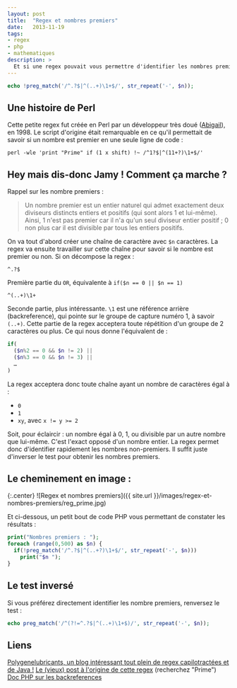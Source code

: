 ```yaml
---
layout: post
title:  "Regex et nombres premiers"
date:   2013-11-19
tags:
- regex
- php
- mathematiques
description: >
  Et si une regex pouvait vous permettre d'identifier les nombres premiers ?
---
```


```php
echo !preg_match('/^.?$|^(..+)\1+$/', str_repeat('-', $n));
```

## Une histoire de Perl

Cette petite regex fut créée en Perl par un développeur très doué ([Abigail](https://github.com/Abigail)), en 1998.
Le script d'origine était remarquable en ce qu'il permettait de savoir si un nombre est premier en une seule ligne de code :

```
perl -wle 'print "Prime" if (1 x shift) !~ /^1?$|^(11+?)\1+$/'
```

## Hey mais dis-donc Jamy ! Comment ça marche ?

Rappel sur les nombre premiers :

> Un nombre premier est un entier naturel qui admet exactement deux diviseurs distincts entiers et positifs (qui sont alors 1 et lui-même). Ainsi, 1 n'est pas premier car il n'a qu'un seul diviseur entier positif ; 0 non plus car il est divisible par tous les entiers positifs.

On va tout d'abord créer une chaîne de caractère avec `$n` caractères. La regex va ensuite travailler sur cette chaîne pour savoir si le nombre est premier ou non.
Si on décompose la regex :

```
^.?$
```

Première partie du `OR`, équivalente à `if($n == 0 || $n == 1)`

```
^(..+)\1+
````

Seconde partie, plus intéressante. `\1` est une référence arrière (backreference), qui pointe sur le groupe de capture numéro 1, à savoir `(..+)`. Cette partie de la regex acceptera toute répétition d'un groupe de 2 caractères ou plus. Ce qui nous donne l'équivalent de :

```php
if(
  ($n%2 == 0 && $n != 2) ||
  ($n%3 == 0 && $n != 3) ||
  …
)
```

La regex acceptera donc toute chaîne ayant un nombre de caractères égal à :
- `0`
- `1`
- `xy`, avec `x != y >= 2`

Soit, pour éclaircir : un nombre égal à 0, 1, ou divisible par un autre nombre que lui-même. C'est l'exact opposé d'un nombre entier.
La regex permet donc d'identifier rapidement les nombres non-premiers. Il suffit juste d'inverser le test pour obtenir les nombres premiers.

## Le cheminement en image :

{:.center}
![Regex et nombres premiers]({{ site.url }}/images/regex-et-nombres-premiers/reg_prime.jpg)

Et ci-dessous, un petit bout de code PHP vous permettant de constater les résultats :

```php
print("Nombres premiers : ");
foreach (range(0,500) as $n) {
  if(!preg_match('/^.?$|^(..+?)\1+$/', str_repeat('-', $n)))
    print("$n ");
}
```

## Le test inversé

Si vous préférez directement identifier les nombre premiers, renversez le test :

```php
echo preg_match('/^(?!=^.?$|^(..+)\1+$)/', str_repeat('-', $n));
```

## Liens
[Polygenelubricants, un blog intéressant tout plein de regex capilotractées et de Java !](http://www.polygenelubricants.com/)
[Le (vieux) post à l'origine de cette regex](http://diswww.mit.edu/bloom-picayune.mit.edu/perl/10138) (recherchez "Prime")
[Doc PHP sur les backreferences](https://www.php.net/manual/fr/regexp.reference.back-references.php)
